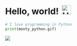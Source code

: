 <h1 margin-bottom: 5px;">Hello, world!<img src="https://raw.githubusercontent.com/iampavangandhi/iampavangandhi/master/gifs/Hi.gif" alt="Hi" style="width: 30px;margin-left: 10px;"></h1>

```python
# I love programming in Python
print(monty_python.gif)
```

<img src="https://github.com/federicoazzu/federicoazzu/blob/main/monty_python.gif" />
